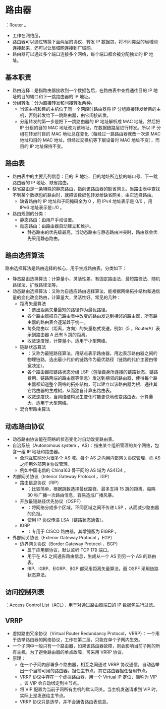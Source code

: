 # 路由器

：Router 。
- 工作在网络层。
- 路由器可以通过转换下面两层的协议、转发 IP 数据包，将不同类型的局域网连接起来，还可以让局域网连接到广域网。
- 路由器可以通过多个端口连接多个网络，每个端口都会被分配独立的 IP 地址。

## 基本职责

- 路由选择：是指路由器接收到一个数据包后，在路由表中查找通往目的 IP 地址的目的端口和下一跳路由器的 IP 地址。
- 分组转发：分为直接转发和间接转发两种。
  - 当源主机和目的主机位于同一个网段时路由器将 IP 分组直接转发给目的主机，否则转发给下一跳路由器，由它间接转发。
  - 分组转发的第一步是把下一跳路由器的 IP 地址解析成 MAC 地址，然后把 IP 分组的目的 MAC 地址改为该地址，在数据链路层进行转发。所以 IP 分组在转发时目的 MAC 地址总在变化（每经过一跳路由器就改一次源 MAC 地址和目的 MAC 地址，但经过交换机等下层设备时 MAC 地址不变），而目的 IP 地址保持不变。

## 路由表

- 路由表中的主要几列信息：目的 IP 地址、目的地址所连接的端口号、下一跳路由器的 IP 地址、缺省路由。
- 缺省路由是一条特殊的静态路由，指向该路由器的缺省网关。当路由表中查找不到某个数据包的路由时，就把该数据包转发给缺省网关，由它选择路由。
  - 缺省路由的 IP 地址和子网掩码全为 0 ，用 IPv4 地址表示是 0/0 ，用 IPv6 地址表示是::/0 。
- 路由规则的分类：
  - 静态路由：由用户手动设置。
  - 动态路由：由路由器自动建立和维护。
    - 静态路由的优先级最高，当动态路由与静态路由冲突时，路由器会优先采用静态路由。

## 路由选择算法

路由选择算法是路由选择的核心，用于生成路由表。分类如下：
- 静态路由选择算法：计算量小，灵活性差。有固定路由法、最短路径法、随机路径法、扩散路径法等。
- 动态路由选择算法：又称为自适应路由选择算法，能根据网络拓扑结构和通信量的变化改变路由，计算量大，灵活性好。常见的几种：
  - 距离矢量算法
    - ：选出距离矢量最短的路径作为最优路径。
    - 各个路由器把自己路由表中改变的路由发送到相邻的路由器，所有路由器的路由表会逐渐趋于统一。
    - 每条路由以（距离，方向）的矢量格式发送，例如（5 ，RouterA）表示到路由器 A 还有 5 跳的距离。
    - 收敛速度慢，计算量小，适用于小型网络。
  - 链路状态算法
    - ：又称为最短路径算法。用结点表示路由器，用边表示路由器之间的物理链路，选出最小代价的链路作为最优路径（链路的代价主要由带宽决定）。
    - 各个路由器把链路状态分组 LSP（包括自身所连接的链路状态、链路费用、链路两端的路由器等信息）发送到相邻的路由器，使得每个路由器都知道整个网络的拓扑结构，可以建立以该路由器为根、通往其它路由器的生成树，从而独自计算出路由表。
    - 收敛速度快，当网络结构发生变化时能更快地改变路由表，计算量大，适用于大型网络。
  - 混合型路由算法

## 动态路由协议

- 动态路由协议能在网络的状态变化时自动改变路由表。
- 自治系统（Autonomous system ，AS）：指由某个组织管理的某个网络，包含一组 IP 地址和路由器。
  - 全球互联网分为很多个 AS 域。每个 AS 之内用内部网关协议管理，而 AS 之间用外部网关协议管理。
  - 例如中国电信的 China163 骨干网的 AS 域为 AS4134 。
- 内部网关协议（Interior Gateway Protocol ，IGP）
  - 路由信息协议（RIP）
    - ：比较简单，根据跳数选择最优路径，最多支持 15 跳的距离。每隔 30 秒广播一次路由信息，容易造成广播风暴。
  - 开放最短路径优先协议（OSPF）
    - ：将网络分成多个区域，不同区域之间不传递 LSP ，从而减少路由器的负担。
    - 使用 IP 协议传递 LSA（链路状态通告）。
  - IGRP
    - ：专用于 CISCO 路由器，其增强版为 EIGRP 。
- 外部网关协议（Exterior Gateway Protocol ，EGP）
  - 边界网关协议（Border Gateway Protocol ，BGP）
    - 属于应用层协议，默认监听 TCP 179 端口。
    - 用于在 AS 之间通告路由信息，生成从一个 AS 到另一个 AS 的路由表。
    - RIP、IGRP、EIGRP、BGP 都采用距离矢量算法，而 OSPF 采用链路状态算法。

## 访问控制列表

：Access Control List（ACL），用于对通过路由器端口的 IP 数据包进行过滤。

## VRRP

- 虚拟路由冗余协议（Virtual Router Redundancy Protocol，VRRP）：一个用于选举路由器的网络协议，工作在第二层，只能在单个子网内生效。
- 一个子网中一般只有一个路由器，如果该路由器故障，则会影响当前子网的所有主机。为了避免路由器的单点故障，可采用 VRRP 协议。
- 原理：
  - 在一个子网内部署多个路由器，相互之间通过 VRRP 协议通信，自动选举出一个当前可用的路由器，担任主节点，其它路由器担任备用节点。
  - VRRP 协议中存在一个虚拟路由器，用一个 Virtual IP 定位，简称为 VIP 。该 VIP 会自动绑定到主节点。
  - 将 VIP 配置为当前子网所有主机的默认网关。当主机发送请求到 VIP 时，实际上是发送给主节点。
  - VRRP 协议只是选举，并不会通告路由表信息。
